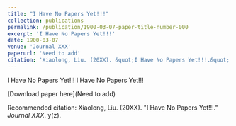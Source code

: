 ```yaml
---
title: "I Have No Papers Yet!!!"
collection: publications
permalink: /publication/1900-03-07-paper-title-number-000
excerpt: 'I Have No Papers Yet!!!'
date: 1900-03-07
venue: 'Journal XXX'
paperurl: 'Need to add'
citation: 'Xiaolong, Liu. (20XX). &quot;I Have No Papers Yet!!!.&quot; <i>Journal XXX</i>. y(z).'
---
```

I Have No Papers Yet!!! I Have No Papers Yet!!!

[Download paper here](Need to add)

Recommended citation: Xiaolong, Liu. (20XX). &quot;I Have No Papers Yet!!!.&quot; <i>Journal XXX</i>. y(z).
